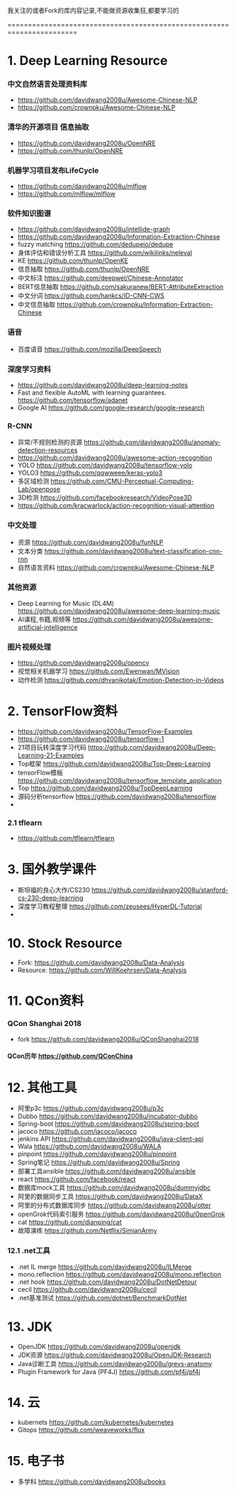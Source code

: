 我关注的或者Fork的库内容记录,不能做资源收集狂,都要学习的

=======================================================================
# 1. Deep Learning Resource
### 中文自然语言处理资料库
- https://github.com/davidwang2008u/Awesome-Chinese-NLP
- https://github.com/crownpku/Awesome-Chinese-NLP

### 清华的开源项目 信息抽取
- https://github.com/davidwang2008u/OpenNRE
- https://github.com/thunlp/OpenNRE

### 机器学习项目发布LifeCycle
- https://github.com/davidwang2008u/mlflow
- https://github.com/mlflow/mlflow

### 软件知识图谱
- https://github.com/davidwang2008u/intellide-graph
- https://github.com/davidwang2008u/Information-Extraction-Chinese
- fuzzy matching https://github.com/dedupeio/dedupe
- 身体评估和错误分析工具 https://github.com/wikilinks/neleval
- KE https://github.com/thunlp/OpenKE
- 信息抽取 https://github.com/thunlp/OpenNRE
- 中文标注 https://github.com/deepwel/Chinese-Annotator
- BERT信息抽取 https://github.com/sakuranew/BERT-AttributeExtraction
- 中文分词  https://github.com/hankcs/ID-CNN-CWS
- 中文信息抽取 https://github.com/crownpku/Information-Extraction-Chinese



### 语音
- 百度语音  https://github.com/mozilla/DeepSpeech



### 深度学习资料
- https://github.com/davidwang2008u/deep-learning-notes
- Fast and flexible AutoML with learning guarantees.
https://github.com/tensorflow/adanet
- Google AI https://github.com/google-research/google-research



### R-CNN
- 异常/不规则检测的资源 https://github.com/davidwang2008u/anomaly-detection-resources
- https://github.com/davidwang2008u/awesome-action-recognition
- YOLO https://github.com/davidwang2008u/tensorflow-yolo
- YOLO3 https://github.com/qqwweee/keras-yolo3
- 多区域检测 https://github.com/CMU-Perceptual-Computing-Lab/openpose
- 3D检测 https://github.com/facebookresearch/VideoPose3D
- https://github.com/kracwarlock/action-recognition-visual-attention

### 中文处理
- 资源 https://github.com/davidwang2008u/funNLP
- 文本分类 https://github.com/davidwang2008u/text-classification-cnn-rnn
- 自然语言资料 https://github.com/crownpku/Awesome-Chinese-NLP



### 其他资源
- Deep Learning for Music (DL4M) https://github.com/davidwang2008u/awesome-deep-learning-music
- AI课程,书籍,视频等 https://github.com/davidwang2008u/awesome-artificial-intelligence



### 图片视频处理
- https://github.com/davidwang2008u/opencv
- 视觉相关机器学习 https://github.com/Ewenwan/MVision
- 动作检测 https://github.com/dhvanikotak/Emotion-Detection-in-Videos


# 2. TensorFlow资料
- https://github.com/davidwang2008u/TensorFlow-Examples
- https://github.com/davidwang2008u/tensorflow-1
- 21项目玩转深度学习代码 https://github.com/davidwang2008u/Deep-Learning-21-Examples
- Top框架 https://github.com/davidwang2008u/Top-Deep-Learning
- tensorFlow模板 https://github.com/davidwang2008u/tensorflow_template_application
- Top https://github.com/davidwang2008u/TopDeepLearning
- 源码分析tensorflow https://github.com/davidwang2008u/tensorflow
- 

### 2.1 tflearn 
- https://github.com/tflearn/tflearn


# 3. 国外教学课件
- 斯坦福的良心大作/CS230 
https://github.com/davidwang2008u/stanford-cs-230-deep-learning
- 深度学习教程整理 
https://github.com/zeusees/HyperDL-Tutorial
- 


# 10. Stock Resource
- Fork: https://github.com/davidwang2008u/Data-Analysis
- Resource: https://github.com/WillKoehrsen/Data-Analysis

# 11. QCon资料
### QCon Shanghai 2018
- fork https://github.com/davidwang2008u/QConShanghai2018

#### QCon历年 https://github.com/QConChina

# 12. 其他工具
- 阿里p3c https://github.com/davidwang2008u/p3c
- Dubbo https://github.com/davidwang2008u/incubator-dubbo
- Spring-boot https://github.com/davidwang2008u/spring-boot
- jacoco https://github.com/jacoco/jacoco
- jenkins API https://github.com/davidwang2008u/java-client-api
- Wala https://github.com/davidwang2008u/WALA
- pinpoint https://github.com/davidwang2008u/pinpoint
- Spring笔记 https://github.com/davidwang2008u/Spring
- 部署工具ansible  https://github.com/davidwang2008u/ansible
- react https://github.com/facebook/react
- 数据库mock工具 https://github.com/davidwang2008u/dummyjdbc
- 阿里的数据同步工具 https://github.com/davidwang2008u/DataX
- 阿里的分布式数据库同步 https://github.com/davidwang2008u/otter
- openGrok代码索引服务 https://github.com/davidwang2008u/OpenGrok
- cat https://github.com/dianping/cat
- 故障演练 https://github.com/Netflix/SimianArmy


### 12.1 .net工具
- .net IL merge https://github.com/davidwang2008u/ILMerge
- mono.reflection https://github.com/davidwang2008u/mono.reflection
- .net hook https://github.com/davidwang2008u/DotNetDetour
- cecil https://github.com/davidwang2008u/cecil
- .net基准测试 https://github.com/dotnet/BenchmarkDotNet


# 13. JDK
- OpenJDK https://github.com/davidwang2008u/openjdk
- JDK资源 https://github.com/davidwang2008u/OpenJDK-Research
- Java诊断工具 https://github.com/davidwang2008u/greys-anatomy
- Plugin Framework for Java (PF4J) https://github.com/pf4j/pf4j



# 14. 云
- kubernets https://github.com/kubernetes/kubernetes
- Gitops https://github.com/weaveworks/flux


# 15. 电子书
- 多学科 https://github.com/davidwang2008u/books



